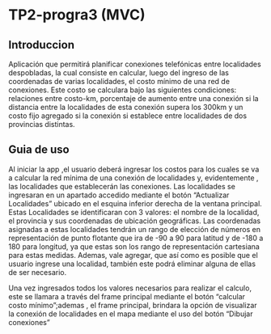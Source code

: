 # TP2-progra3 (MVC)
## Introduccion 
Aplicación que permitirá planificar conexiones telefónicas entre
localidades despobladas, la cual consiste en calcular, luego del ingreso de las
coordenadas de varias localidades, el costo mínimo de una red de conexiones.
Este costo se calculara bajo las siguientes condiciones: relaciones entre costo-km,
porcentaje de aumento entre una conexión si la distancia entre la localidades de
esta conexión supera los 300km y un costo fijo agregado si la conexión si
establece entre localidades de dos provincias distintas.
## Guia de uso
Al iniciar la app ,el usuario deberá ingresar los costos para los cuales se va a
calcular la red mínima de una conexión de localidades y, evidentemente , las
localidades que establecerán las conexiones. Las localidades se ingresaran en un
apartado accedido mediante el botón “Actualizar Localidades” ubicado en el
esquina inferior derecha de la ventana principal. Estas Localidades se identificaran
con 3 valores: el nombre de la localidad, el provincia y sus coordenadas de
ubicación geográficas. Las coordenadas asignadas a estas localidades tendrán un
rango de elección de números en representación de punto flotante que ira de -90 a
90 para latitud y de -180 a 180 para longitud, ya que estas son los rango de
representación cartesiana para estas medidas. Ademas, vale agregar, que así
como es posible que el usuario ingrese una localidad, también este podrá eliminar
alguna de ellas de ser necesario.

Una vez ingresados todos los valores necesarios para realizar el calculo,
este se llamara a través del frame principal mediante el botón “calcular costo
mínimo”;ademas , el frame principal, brindara la opción de visualizar la conexión de
localidades en el mapa mediante el uso del botón “Dibujar conexiones”
